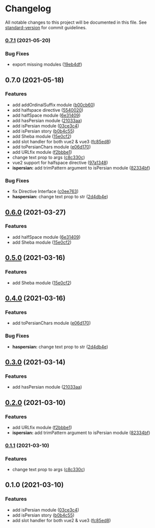# Changelog

All notable changes to this project will be documented in this file. See [standard-version](https://github.com/conventional-changelog/standard-version) for commit guidelines.

### [0.7.1](https://github.com/persian-tools/vue-persian-tools/compare/v0.7.0...v0.7.1) (2021-05-20)


### Bug Fixes

* export missing modules ([19eb4df](https://github.com/persian-tools/vue-persian-tools/commit/19eb4df90a68ac0effcc9d95f022af85bd802e82))

## 0.7.0 (2021-05-18)


### Features

* add addOrdinalSuffix module ([b00cb60](https://github.com/persian-tools/vue-persian-tools/commit/b00cb60a4d9c33cfb72daeec82bd403ec334d2a0))
* add halfspace directive ([5540020](https://github.com/persian-tools/vue-persian-tools/commit/5540020016fbb2c78b7200b72864d2c2ea2af061))
* add halfSpace module ([6e31409](https://github.com/persian-tools/vue-persian-tools/commit/6e3140921a8964e685435477763393c9cc6437e6))
* add hasPersian module ([21033aa](https://github.com/persian-tools/vue-persian-tools/commit/21033aa76197fc8f39a171462e6b4894452478ec))
* add isPersian module ([03ce3c4](https://github.com/persian-tools/vue-persian-tools/commit/03ce3c4d5ce9400001a94e3f21bc7a6c784b6145))
* add isPersian story ([b0b4c55](https://github.com/persian-tools/vue-persian-tools/commit/b0b4c55a3a67f3c5205bc3b7d9872695471d36ac))
* add Sheba module ([15e0cf2](https://github.com/persian-tools/vue-persian-tools/commit/15e0cf2ee0c501300e69df0ba842d3fa9c5b39a3))
* add slot handler for both vue2 & vue3 ([fc85ed8](https://github.com/persian-tools/vue-persian-tools/commit/fc85ed812f0207fa90e3cd4f7a9acac99ce5cdba))
* add toPersianChars module ([e06d170](https://github.com/persian-tools/vue-persian-tools/commit/e06d170c9754a7b00722bd37e632cb8f5e8cdd3c))
* add URLfix module ([f2bbbe1](https://github.com/persian-tools/vue-persian-tools/commit/f2bbbe15a1c2ba1cdcf85821bacc62265272a4e2))
* change text prop to args ([c8c330c](https://github.com/persian-tools/vue-persian-tools/commit/c8c330c23b0393d889c3ff925b04fc83e2c6041e))
* vue2 support for halfspace directive ([97a1348](https://github.com/persian-tools/vue-persian-tools/commit/97a134831fa77cfb0eb91f340ea568f876611ce9))
* **ispersian:** add trimPattern argument to isPersian module ([82334bf](https://github.com/persian-tools/vue-persian-tools/commit/82334bf0fe83082ddb77e36e7054ee875eca689a))


### Bug Fixes

* fix Directive Interface ([c0ee763](https://github.com/persian-tools/vue-persian-tools/commit/c0ee76301286c303c7114b31c8eb9511027d5460))
* **haspersian:** change text prop to str ([2d4db4e](https://github.com/persian-tools/vue-persian-tools/commit/2d4db4e9d2d1a97ef01ba28d0f7b835f56fe803d))

## [0.6.0](https://github.com/persian-tools/vue-persian-tools/compare/v0.4.0...v0.6.0) (2021-03-27)


### Features

* add halfSpace module ([6e31409](https://github.com/persian-tools/vue-persian-tools/commit/6e3140921a8964e685435477763393c9cc6437e6))
* add Sheba module ([15e0cf2](https://github.com/persian-tools/vue-persian-tools/commit/15e0cf2ee0c501300e69df0ba842d3fa9c5b39a3))

## [0.5.0](https://github.com/persian-tools/vue-persian-tools/compare/v0.4.0...v0.5.0) (2021-03-16)


### Features

* add Sheba module ([15e0cf2](https://github.com/persian-tools/vue-persian-tools/commit/15e0cf2ee0c501300e69df0ba842d3fa9c5b39a3))

## [0.4.0](https://github.com/persian-tools/vue-persian-tools/compare/v0.3.0...v0.4.0) (2021-03-16)


### Features

* add toPersianChars module ([e06d170](https://github.com/persian-tools/vue-persian-tools/commit/e06d170c9754a7b00722bd37e632cb8f5e8cdd3c))


### Bug Fixes

* **haspersian:** change text prop to str ([2d4db4e](https://github.com/persian-tools/vue-persian-tools/commit/2d4db4e9d2d1a97ef01ba28d0f7b835f56fe803d))

## [0.3.0](https://github.com/persian-tools/vue-persian-tools/compare/v0.2.0...v0.3.0) (2021-03-14)


### Features

* add hasPersian module ([21033aa](https://github.com/persian-tools/vue-persian-tools/commit/21033aa76197fc8f39a171462e6b4894452478ec))

## [0.2.0](https://github.com/persian-tools/vue-persian-tools/compare/v0.1.1...v0.2.0) (2021-03-10)


### Features

* add URLfix module ([f2bbbe1](https://github.com/persian-tools/vue-persian-tools/commit/f2bbbe15a1c2ba1cdcf85821bacc62265272a4e2))
* **ispersian:** add trimPattern argument to isPersian module ([82334bf](https://github.com/persian-tools/vue-persian-tools/commit/82334bf0fe83082ddb77e36e7054ee875eca689a))

### [0.1.1](https://github.com/persian-tools/vue-persian-tools/compare/v0.1.0...v0.1.1) (2021-03-10)


### Features

* change text prop to args ([c8c330c](https://github.com/persian-tools/vue-persian-tools/commit/c8c330c23b0393d889c3ff925b04fc83e2c6041e))

## 0.1.0 (2021-03-10)


### Features

* add isPersian module ([03ce3c4](https://github.com/persian-tools/vue-persian-tools/commit/03ce3c4d5ce9400001a94e3f21bc7a6c784b6145))
* add isPersian story ([b0b4c55](https://github.com/persian-tools/vue-persian-tools/commit/b0b4c55a3a67f3c5205bc3b7d9872695471d36ac))
* add slot handler for both vue2 & vue3 ([fc85ed8](https://github.com/persian-tools/vue-persian-tools/commit/fc85ed812f0207fa90e3cd4f7a9acac99ce5cdba))
